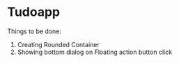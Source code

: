 # Tudoapp
Things to be done:
1. Creating Rounded Container 
2. Showing bottom dialog on Floating action button click
